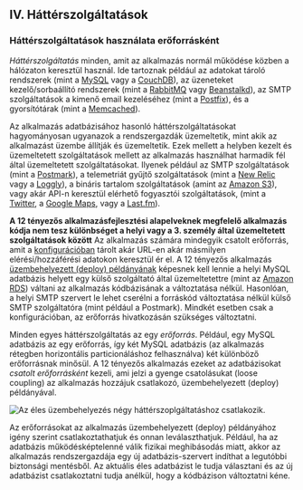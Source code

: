 ## IV. Háttérszolgáltatások
### Háttérszolgáltatások használata erőforrásként

*Háttérszolgáltatás* minden, amit az alkalmazás normál működése közben a hálózaton keresztül használ.  Ide tartoznak például az adatokat tároló rendszerek (mint a [MySQL](http://dev.mysql.com/) vagy a [CouchDB](http://couchdb.apache.org/)), az üzeneteket kezelő/sorbaállító rendszerek (mint a [RabbitMQ](http://www.rabbitmq.com/) vagy [Beanstalkd](http://kr.github.com/beanstalkd/)), az SMTP szolgáltatások a kimenő email kezeléséhez (mint a [Postfix](http://www.postfix.org/)), és a gyorsítótárak (mint a [Memcached](http://memcached.org/)).

Az alkalmazás adatbázisához hasonló háttérszolgáltatásokat hagyományosan ugyanazok a rendszergazdák üzemeltetik, mint akik az alkalmazást üzembe állítják és üzemeltetik.  Ezek mellett a helyben kezelt és üzemeltetett szolgáltatások mellett az alkalmazás használhat harmadik fél által üzemeltetett szolgáltatásokat.  Ilyenek például az SMTP szolgáltatások (mint a [Postmark](http://postmarkapp.com/)), a telemetriát gyűjtő szolgáltatások (mint a [New Relic](http://newrelic.com/) vagy a [Loggly](http://www.loggly.com/)), a bináris tartalom szolgáltatások (amint az [Amazon S3](http://aws.amazon.com/s3/)), vagy akár API-n keresztül elérhető fogyasztói szolgáltatások, (mint a [Twitter](http://dev.twitter.com/), a [Google Maps](https://developers.google.com/maps/), vagy a [Last.fm](http://www.last.fm/api)).

**A 12 tényezős alkalmazásfejlesztési alapelveknek megfelelő alkalmazás kódja nem tesz különbséget a helyi vagy a 3. személy által üzemeltetett szolgáltatások között**  Az alkalmazás számára mindegyik csatolt erőforrás, amit a [konfigurációban](./config) tárolt akár URL-en akár másmilyen elérési/hozzáférési adatokon keresztül ér el.  A 12 tényezős alkalmazás [üzembehelyezett (deploy) példányának](./codebase) képesnek kell lennie a helyi MySQL adatbázis helyett egy külső szolgáltató által üzemeltetettre (mint az [Amazon RDS](http://aws.amazon.com/rds/)) váltani az alkalmazás kódbázisának a változtatása nélkül. Hasonlóan, a helyi SMTP szervert le lehet cserélni a forráskód változtatása nélkül külső SMTP szolgáltatóra (mint például a Postmark).  Mindkét esetben csak a konfigurációban, az erőforrás hivatkozásán szükséges változtatni.

Minden egyes háttérszolgáltatás az egy *erőforrás*.  Például, egy MySQL adatbázis az egy erőforrás, így két MySQL adatbázis (az alkalmazás rétegben horizontális particionáláshoz felhasználva) két különböző erőforrásnak minősül.  A 12 tényezős alkalmazás ezeket az adatbázisokat *csatolt erőforrásként* kezeli, ami jelzi a gyenge csatolásukat (loose coupling) az alkalmazás hozzájuk csatlakozó, üzembehelyezett (deploy) példányával.

<img src="/images/attached-resources.png" class="full" alt="Az éles üzembehelyezés négy háttérszoplgáltatáshoz csatlakozik." />

Az erőforrásokat az alkalmazás üzembehelyezett (deploy) példányához igény szerint csatlakoztathatjuk és onnan leválaszthatjuk. Például, ha az adatbázis működésképtelenné válik fizikai meghibásodás miatt, akkor az alkalmazás rendszergazdája egy új adatbázis-szervert indíthat a legutóbbi biztonsági mentésből. Az aktuális éles adatbázist le tudja választani és az új adatbázist csatlakoztatni tudja anélkül, hogy a kódbázison változtatni kéne.
